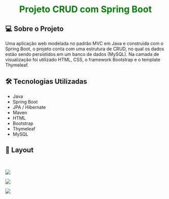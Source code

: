 # <P align="center"><font color="green">Projeto CRUD com Spring Boot  </font></P>

## 💻 Sobre o Projeto
Uma aplicação web modelada no padrão MVC em Java e construída com o Spring Boot, o projeto conta com uma estrutura de CRUD, no qual os dados estão sendo persistidos em um banco de dados (MySQL). Na camada de visualização foi utilizado HTML, CSS, o framework Bootstrap e o template Thymeleaf.
<br>
## 🛠 Tecnologias Utilizadas

- Java
- Spring Boot
- JPA / Hibernate
- Maven
- HTML
- Bootstrap
- Thymeleaf
- MySQL

## 🎨 Layout

<br>

<img src="https://user-images.githubusercontent.com/79487813/224588587-7cb8e283-0099-42b9-868e-028e517a6bc3.gif"/></P>

<img src="https://user-images.githubusercontent.com/79487813/224586445-cda4bcf2-1949-42c5-bfa7-0c348d20251f.png"/></P>

<img src="https://user-images.githubusercontent.com/79487813/224586504-54241be6-9692-44e3-bc58-9b36686248cd.png"/></P>

